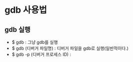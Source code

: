 # gdb 사용법

## gdb 실행 
- $ gdb : 그냥 gdb를 실행
- $ gdb (디버거 파일명) : 디버거 파일을 gdb로 실행(일반적이다.)
- $ gdb -p (디버거 프로세스 ID) : 